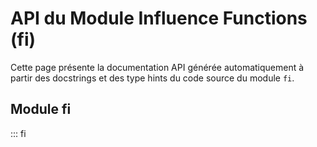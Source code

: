 # API du Module Influence Functions (fi)

Cette page présente la documentation API générée automatiquement à partir des docstrings et des type hints du code source du module `fi`.

## Module fi

::: fi 
